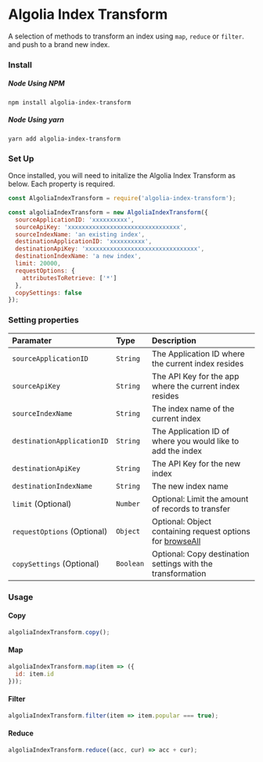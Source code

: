 # Algolia Index Transform

A selection of methods to transform an index using `map`, `reduce` or `filter`.
and push to a brand new index.

### Install

##### Node Using NPM

`npm install algolia-index-transform`

##### Node Using yarn

`yarn add algolia-index-transform`

### Set Up

Once installed, you will need to initalize the Algolia Index Transform as below.
Each property is required.

```js
const AlgoliaIndexTransform = require('algolia-index-transform');

const algoliaIndexTransform = new AlgoliaIndexTransform({
  sourceApplicationID: 'xxxxxxxxxx',
  sourceApiKey: 'xxxxxxxxxxxxxxxxxxxxxxxxxxxxxxxx',
  sourceIndexName: 'an existing index',
  destinationApplicationID: 'xxxxxxxxxx',
  destinationApiKey: 'xxxxxxxxxxxxxxxxxxxxxxxxxxxxxxxx',
  destinationIndexName: 'a new index',
  limit: 20000,
  requestOptions: {
    attributesToRetrieve: ['*']
  },
  copySettings: false
});
```

### Setting properties

| Paramater                   | Type      | Description                                                                                                                                                                        |
| :-------------------------- | :-------- | :--------------------------------------------------------------------------------------------------------------------------------------------------------------------------------- |
| `sourceApplicationID`       | `String`  | The Application ID where the current index resides                                                                                                                                 |
| `sourceApiKey`              | `String`  | The API Key for the app where the current index resides                                                                                                                            |
| `sourceIndexName`           | `String`  | The index name of the current index                                                                                                                                                |
| `destinationApplicationID`  | `String`  | The Application ID of where you would like to add the index                                                                                                                        |
| `destinationApiKey`         | `String`  | The API Key for the new index                                                                                                                                                      |
| `destinationIndexName`      | `String`  | The new index name                                                                                                                                                                 |
| `limit` (Optional)          | `Number`  | Optional: Limit the amount of records to transfer                                                                                                                                  |
| `requestOptions` (Optional) | `Object`  | Optional: Object containing request options for [browseAll](https://www.algolia.com/doc/api-reference/api-methods/browse/?language=javascript#browse-compatible-search-parameters) |
| `copySettings` (Optional)   | `Boolean` | Optional: Copy destination settings with the transformation                                                                                                                        |

### Usage

#### Copy

```js
algoliaIndexTransform.copy();
```

#### Map

```js
algoliaIndexTransform.map(item => ({
  id: item.id
}));
```

#### Filter

```js
algoliaIndexTransform.filter(item => item.popular === true);
```

#### Reduce

```js
algoliaIndexTransform.reduce((acc, cur) => acc + cur);
```
